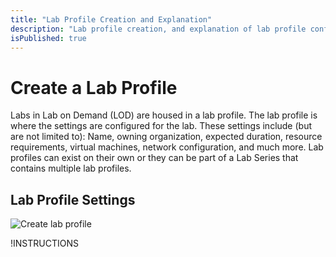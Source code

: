 ```yaml
---
title: "Lab Profile Creation and Explanation"
description: "Lab profile creation, and explanation of lab profile configuration."
isPublished: true
---
```


# Create a Lab Profile

Labs in Lab on Demand (LOD) are housed in a lab profile. The lab profile is where the settings are configured for the lab. These settings include (but are not limited to): Name, owning organization, expected duration, resource requirements, virtual machines, network configuration, and much more. Lab profiles can exist on their own or they can be part of a Lab Series that contains multiple lab profiles.

<!--
### Max RAM Usage 
The maximum amount of RAM that can be used in the Lab Series, across all lab launches. Once this limit is reached, users will not be able to launch labs until another user closes their lab.

Organizations have a max RAM setting for both Hyper-V and vSphere virtual machines that will limit virtual machines to 50GB. This applies to both new virtual machines, and editing existing virtual machines. When editing a lab, if the changes being made will put the lab over the max RAM setting for that organization, a notice will be given to the lab developer. 
If a notice is received, a lab services ticket will need to be submitted and the Skillable team will assist with getting the lab updated, upon approval of your AE and an understanding of you consumptions projections. 

To submit a lab services ticket, please visit our [customer support page](https://skillable.com/customer-support/).

-->

## Lab Profile Settings

![Create lab profile](images/create-lab-profile-button.png)

!INSTRUCTIONS[](settings.md)
